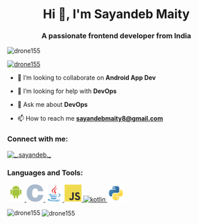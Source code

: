 <h1 align="center">Hi 👋, I'm Sayandeb Maity</h1>
<h3 align="center">A passionate frontend developer from India</h3>

<p align="left"> <img src="https://komarev.com/ghpvc/?username=drone155&label=Profile%20views&color=0e75b6&style=flat" alt="drone155" /> </p>

<p align="left"> <a href="https://github.com/ryo-ma/github-profile-trophy"><img src="https://github-profile-trophy.vercel.app/?username=drone155" alt="drone155" /></a> </p>

- 👯 I’m looking to collaborate on **Android App Dev**

- 🤝 I’m looking for help with **DevOps**

- 💬 Ask me about **DevOps**

- 📫 How to reach me **sayandebmaity8@gmail.com**

<h3 align="left">Connect with me:</h3>
<p align="left">
<a href="https://instagram.com/_.sayandeb._" target="blank"><img align="center" src="https://raw.githubusercontent.com/rahuldkjain/github-profile-readme-generator/master/src/images/icons/Social/instagram.svg" alt="_.sayandeb._" height="30" width="40" /></a>
</p>

<h3 align="left">Languages and Tools:</h3>
<p align="left"> <a href="https://developer.android.com" target="_blank" rel="noreferrer"> <img src="https://raw.githubusercontent.com/devicons/devicon/master/icons/android/android-original-wordmark.svg" alt="android" width="40" height="40"/> </a> <a href="https://www.cprogramming.com/" target="_blank" rel="noreferrer"> <img src="https://raw.githubusercontent.com/devicons/devicon/master/icons/c/c-original.svg" alt="c" width="40" height="40"/> </a> <a href="https://www.java.com" target="_blank" rel="noreferrer"> <img src="https://raw.githubusercontent.com/devicons/devicon/master/icons/java/java-original.svg" alt="java" width="40" height="40"/> </a> <a href="https://developer.mozilla.org/en-US/docs/Web/JavaScript" target="_blank" rel="noreferrer"> <img src="https://raw.githubusercontent.com/devicons/devicon/master/icons/javascript/javascript-original.svg" alt="javascript" width="40" height="40"/> </a> <a href="https://kotlinlang.org" target="_blank" rel="noreferrer"> <img src="https://www.vectorlogo.zone/logos/kotlinlang/kotlinlang-icon.svg" alt="kotlin" width="40" height="40"/> </a> <a href="https://www.python.org" target="_blank" rel="noreferrer"> <img src="https://raw.githubusercontent.com/devicons/devicon/master/icons/python/python-original.svg" alt="python" width="40" height="40"/> </a> </p>

<p><img align="left" src="https://github-readme-stats.vercel.app/api/top-langs?username=drone155&show_icons=true&locale=en&layout=compact" alt="drone155" /></p>

<p>&nbsp;<img align="center" src="https://github-readme-stats.vercel.app/api?username=drone155&show_icons=true&locale=en" alt="drone155" /></p>
